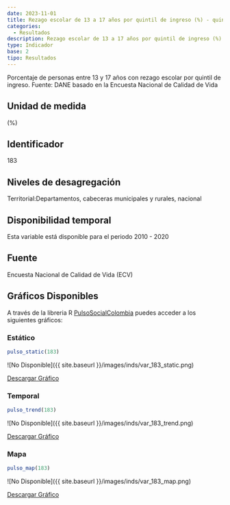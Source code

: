 ```yaml
---
date: 2023-11-01
title: Rezago escolar de 13 a 17 años por quintil de ingreso (%) - quintil 1 (dpto)
categories:
  - Resultados
description: Rezago escolar de 13 a 17 años por quintil de ingreso (%) - quintil 1
type: Indicador
base: 2
tipo: Resultados
--- 
```


Porcentaje de personas entre 13 y 17 años con rezago escolar por quintil de ingreso.
Fuente: DANE basado en la Encuesta Nacional de Calidad de Vida

## Unidad de medida
(%)

## Identificador
183

## Niveles de desagregación
Territorial:Departamentos, cabeceras municipales y rurales, nacional

## Disponibilidad temporal
Esta variable está disponible para el periodo 2010 - 2020

## Fuente
Encuesta Nacional de Calidad de Vida (ECV)

## Gráficos Disponibles

A través de la libreria R [PulsoSocialColombia](https://github.com/pulsosocialcolombia/PulsoSocialColombia) puedes acceder a los siguientes gráficos:

### Estático

``` R
pulso_static(183)
```

![No Disponible]({{ site.baseurl }}/images/inds/var_183_static.png)

<a href='{{ site.baseurl }}/images/inds/var_183_static.png'>Descargar Gráfico</a>

### Temporal

``` R
pulso_trend(183)
```

![No Disponible]({{ site.baseurl }}/images/inds/var_183_trend.png)

<a href='{{ site.baseurl }}/images/inds/var_183_trend.png'>Descargar Gráfico</a>

### Mapa

``` R
pulso_map(183)
```

![No Disponible]({{ site.baseurl }}/images/inds/var_183_map.png)

<a href='{{ site.baseurl }}/images/inds/var_183_map.png'>Descargar Gráfico</a>